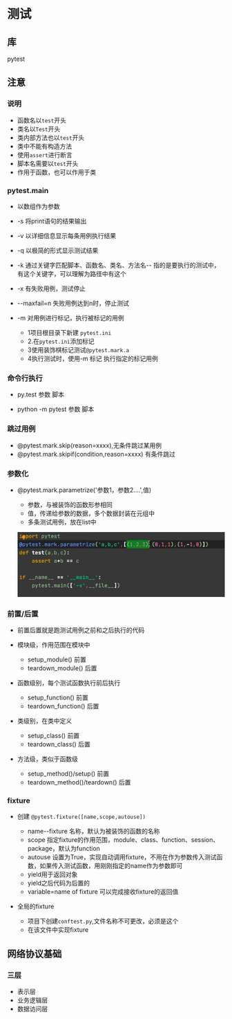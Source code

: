 # 测试

## 库

pytest

## 注意

### 说明

* 函数名以`test`开头
* 类名以`Test`开头
* 类内部方法也以`test`开头
* 类中不能有构造方法
* 使用`assert`进行断言
* 脚本名需要以`test`开头
* 作用于函数，也可以作用于类



### pytest.main

* 以数组作为参数

* -s 将print语句的结果输出
* -v 以详细信息显示每条用例执行结果
* -q 以极简的形式显示测试结果
* -k 通过关键字匹配脚本、函数名、类名、方法名-- 指的是要执行的测试中，有这个关键字，可以理解为路径中有这个
* -x 有失败用例，测试停止
* --maxfail=n  失败用例达到n时，停止测试
* -m 对用例进行标记，执行被标记的用例
  * 1项目根目录下新建 `pytest.ini`
  * 2.在`pytest.ini`添加标记
  * 3使用装饰棋标记测试`@pytest.mark.a`
  * 4执行测试时，使用-m 标记 执行指定的标记用例

### 命令行执行

* py.test 参数 脚本

* python -m pytest 参数 脚本

### 跳过用例

* @pytest.mark.skip(reason=xxxx),无条件跳过某用例
* @pytest.mark.skipif(condition,reason=xxxx) 有条件跳过

### 参数化

* @pytest.mark.parametrize('参数1，参数2....',值)

  * 参数，与被装饰的函数形参相同
  * 值，传递给参数的数据，多个数据封装在元组中
  * 多条测试用例，放在list中

  ![image-20211023100546085](Test.assets/image-20211023100546085.png)

  

### 前置/后置

* 前置后置就是跑测试用例之前和之后执行的代码

* 模块级，作用范围在模块中
  * setup_module()  前置
  * teardown_module() 后置
  
* 函数级别，每个测试函数执行前后执行
    * setup_function()  前置
    * teardown_function() 后置
    
* 类级别，在类中定义
    * setup_class()  前置
    * teardown_class() 后置
    
* 方法级，类似于函数级
	* setup_method()/setup()  前置
	* teardown_method()/teardown() 后置
### fixture

* 创建 `@pytest.fixture([name,scope,autouse])`

  * name--fixture  名称，默认为被装饰的函数的名称
  * scope 指定fixture的作用范围，module、class、function、session、package，默认为function
  * autouse 设置为True，实现自动调用fixture，不用在作为参数传入测试函数，如果传入测试函数，用刚刚指定的name作为参数即可
  * yield用于返回对象
  * yield之后代码为后置的
  * variable=name of fixture 可以完成接收fixture的返回值
  
* 全局的fixture
  
  * 项目下创建`conftest.py`,文件名称不可更改，必须是这个
  * 在该文件中实现fixture
  
## 网络协议基础

### 三层

* 表示层
* 业务逻辑层
* 数据访问层

